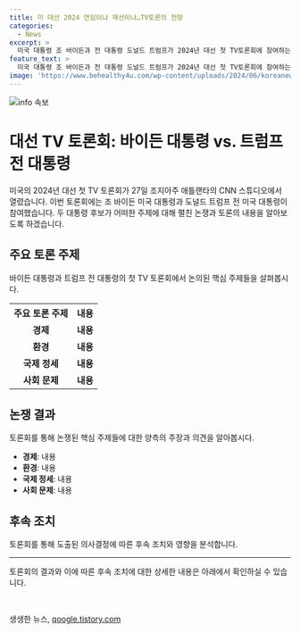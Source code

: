 ```yaml
---
title: 미 대선 2024 연임이냐 재선이냐…TV토론의 전망
categories:
  - News
excerpt: >
  미국 대통령 조 바이든과 전 대통령 도널드 트럼프가 2024년 대선 첫 TV토론회에 참여하는 소식이 전해졌다. 이번 토론회는 이목을 끄는 주제와 열띤 토론이 예상되어 많은 관심을 모으고 있다.
feature_text: >
  미국 대통령 조 바이든과 전 대통령 도널드 트럼프가 2024년 대선 첫 TV토론회에 참여하는 소식이 전해졌다. 이번 토론회는 이목을 끄는 주제와 열띤 토론이 예상되어 많은 관심을 모으고 있다.
image: 'https://www.behealthy4u.com/wp-content/uploads/2024/06/koreanews.jpg'
---
```


<p><img src="https://www.behealthy4u.com/wp-content/uploads/2024/06/koreanews.jpg" alt="info 속보" /></p>

<h1>대선 TV 토론회: 바이든 대통령 vs. 트럼프 전 대통령</h1>

<p data-ke-size="size16">미국의 2024년 대선 첫 TV 토론회가 27일 조지아주 애틀랜타의 CNN 스튜디오에서 열렸습니다. 이번 토론회에는 조 바이든 미국 대통령과 도널드 트럼프 전 미국 대통령이 참여했습니다. 두 대통령 후보가 어떠한 주제에 대해 펼친 논쟁과 토론의 내용을 알아보도록 하겠습니다.</p>

<h2 data-ke-size="size26">주요 토론 주제</h2>

<p data-ke-size="size16">바이든 대통령과 트럼프 전 대통령의 첫 TV 토론회에서 논의된 핵심 주제들을 살펴봅시다.</p>

<table>
  <tr>
    <th>주요 토론 주제</th>
    <th>내용</th>
  </tr>
  <tr>
    <td style="text-align: center; height: 17px;"><b>경제</b></td>
    <td style="text-align: center; height: 17px;"><b>내용</b></td>
  </tr>
  <tr>
    <td style="text-align: center; height: 17px;"><b>환경</b></td>
    <td style="text-align: center; height: 17px;"><b>내용</b></td>
  </tr>
  <tr>
    <td style="text-align: center; height: 17px;"><b>국제 정세</b></td>
    <td style="text-align: center; height: 17px;"><b>내용</b></td>
  </tr>
  <tr>
    <td style="text-align: center; height: 17px;"><b>사회 문제</b></td>
    <td style="text-align: center; height: 17px;"><b>내용</b></td>
  </tr>
</table>

<h2 data-ke-size="size26">논쟁 결과</h2>

<p data-ke-size="size16">토론회를 통해 논쟁된 핵심 주제들에 대한 양측의 주장과 의견을 알아봅시다.</p>

<ul>
  <li><b>경제</b>: 내용</li>
  <li><b>환경</b>: 내용</li>
  <li><b>국제 정세</b>: 내용</li>
  <li><b>사회 문제</b>: 내용</li>
</ul>

<h2 data-ke-size="size26">후속 조치</h2>

<p data-ke-size="size16">토론회를 통해 도출된 의사결정에 따른 후속 조치와 영향을 분석합니다.</p>

<hr>

<p data-ke-size="size16">토론회의 결과와 이에 따른 후속 조치에 대한 상세한 내용은 아래에서 확인하실 수 있습니다.</p>

<p data-ke-size="size16">&nbsp;</p>
생생한 뉴스, <a href="https://qoogle.tistory.com" rel="dofollow">qoogle.tistory.com</a>



